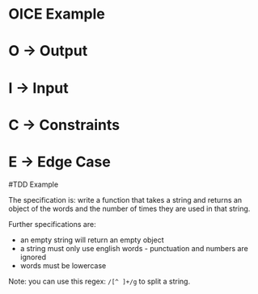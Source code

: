# OICE Example 
# O -> Output
# I -> Input
# C -> Constraints
# E -> Edge Case

#TDD Example

The specification is: write a function that takes a string and returns an object of the words and the number of times 
they are used in that string.

Further specifications are:

- an empty string will return an empty object
- a string must only use english words - punctuation and numbers are ignored
- words must be lowercase

Note: you can use this regex: `/[^ ]+/g` to split a string.

